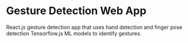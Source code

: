 # Gesture Detection Web App
React.js gesture detection app that uses hand detection and finger pose detection Tensorflow.js ML models to identify gestures.
